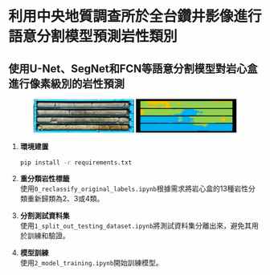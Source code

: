 # 利用中央地質調查所於全台鑽井影像進行語意分割模型預測岩性類別

## 使用U-Net、SegNet和FCN等語意分割模型對岩心盒進行像素級別的岩性預測

<div style="text-align:center;">
    <img src="./media/BW01_28_32_image.png" alt="圖片1" width="200"/> <img src="./media/BW01_28_32_label.png" alt="圖片2" width="200"/>
</div>

1. **環境建置**
    ```sh
    pip install -r requirements.txt
    ```

2. **重分類岩性標籤**<br>使用`0_reclassify_original_labels.ipynb`根據需求將岩心盒的13種岩性分類重新歸類為2、3或4類。

3. **分割測試資料集**<br>使用`1_split_out_testing_dataset.ipynb`將測試資料集分離出來，避免其用於訓練和驗證。

4. **模型訓練**<br>使用`2_model_training.ipynb`開始訓練模型。